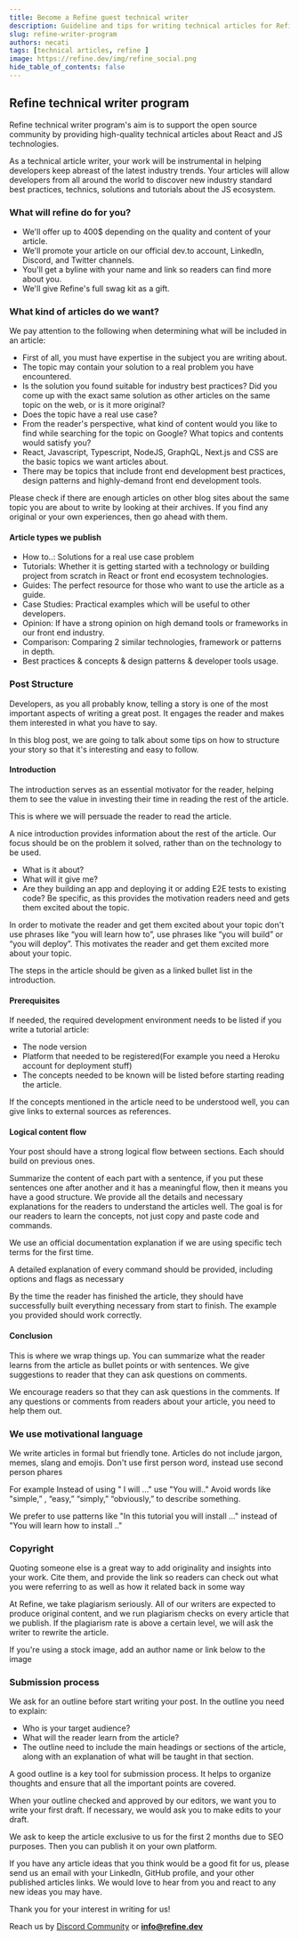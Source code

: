 ```yaml
---
title: Become a Refine guest technical writer
description: Guideline and tips for writing technical articles for Refine
slug: refine-writer-program
authors: necati
tags: [technical articles, refine ]
image: https://refine.dev/img/refine_social.png
hide_table_of_contents: false
---
```




## Refine technical writer program

Refine technical writer program's aim is to support the open source community by providing high-quality technical articles about React and JS technologies.

As a technical article writer, your work will be instrumental in helping developers keep abreast of the latest industry trends. Your articles will allow developers from all around the world to discover new industry standard best practices, technics, solutions and tutorials about the JS ecosystem.

<!--truncate-->


### What will refine do for you?

- We'll offer up to 400$ depending on the quality and content of your article.
- We'll promote your article on our official dev.to account, LinkedIn, Discord, and Twitter channels.
- You'll get a byline with your name and link so readers can find more about you.
- We'll give Refine's full swag kit as a gift.


### What kind of articles do we want?

We pay attention to the following when determining what will be included in an article:

- First of all, you must have expertise in the subject you are writing about.
- The topic may contain your solution to a real problem you have encountered.
- Is the solution you found suitable for industry best practices? Did you come up with the exact same solution as other articles on the same topic on the web, or is it more original?
- Does the topic have a real use case?
- From the reader's perspective, what kind of content would you like to find while searching for the topic on Google? What topics and contents would satisfy you?
- React, Javascript, Typescript, NodeJS, GraphQL, Next.js and CSS are the basic topics we want articles about.
- There may be topics that include front end development best practices, design patterns and highly-demand front end development tools.

Please check if there are enough articles on other blog sites about the same topic you are about to write by looking at their archives. If you find any original or your own experiences, then go ahead with them.

#### Article types we publish

- How to..: Solutions for a real use case problem
- Tutorials: Whether it is getting started with a technology or building project from scratch in React or front end ecosystem technologies.
- Guides: The perfect resource for those who want to use the article as a guide.
- Case Studies: Practical examples which will be useful to other developers.
- Opinion: If have a strong opinion on high demand tools or frameworks in our front end industry.
- Comparison: Comparing 2 similar technologies, framework or patterns in depth.
- Best practices & concepts & design patterns & developer tools usage.

### Post Structure

Developers, as you all probably know, telling a story is one of the most important aspects of writing a great post. It engages the reader and makes them interested in what you have to say. 

In this blog post, we are going to talk about some tips on how to structure your story so that it's interesting and easy to follow.


#### Introduction

The introduction serves as an essential motivator for the reader, helping them to see the value in investing their time in reading the rest of the article.

This is where we will persuade the reader to read the article.

A nice introduction provides information about the rest of the article.
Our focus should be on the problem it solved, rather than on the technology to be used.
- What is it about? 
- What will it give me?
- Are they building an app and deploying it or adding E2E tests to existing code? Be specific, as this provides the motivation readers need and gets them excited about the topic.

In order to motivate the reader and get them excited about your topic don't use  phrases like “you will learn how to”, use phrases like “you will build” or “you will deploy”. This motivates the reader and get them excited more about your topic.

The steps in the article should be given as a linked bullet list in the introduction.


#### Prerequisites

If needed, the required development environment needs to be listed if you write a tutorial article:
- The node version
- Platform that needed to be registered(For example you need a Heroku account for deployment stuff)
- The concepts needed to be known will be listed before starting reading the article.

If the concepts mentioned in the article need to be understood well,  you can give links to external sources as references.



#### Logical content flow

Your post should have a strong logical flow between sections. Each should build on previous ones.

Summarize the content of each part with a sentence, if you put these sentences one after another and it has a meaningful flow, then it means you have a good structure. We provide all the details and necessary explanations for the readers to understand the articles well. The goal is for our readers to learn the concepts, not just copy and paste code and commands.

We use an official documentation explanation if we are using specific tech terms for the first time.

A detailed explanation of every command should be provided, including options and flags as necessary

By the time the reader has finished the article, they should have successfully built everything necessary from start to finish. The example you provided should work correctly.

#### Conclusion

This is where we wrap things up. You can summarize what the reader learns from the article as bullet points or with sentences.
We give suggestions to reader that they can ask questions on comments.

We encourage readers so that they can ask questions in the comments.
If any questions or comments from readers about your article, you need to help them out.

### We use motivational language


We write articles in formal but friendly tone. Articles do not include jargon, memes, slang and emojis.
Don't use first person word, instead use second person phares

For example Instead of using " I will ..."  use "You will.."
Avoid words like "simple,” , “easy,” “simply,” “obviously,”  to describe something.

We prefer to use patterns like  "In this tutorial you will install ..."  instead of "You will learn how to install .."

### Copyright

Quoting someone else is a great way to add originality and insights into your work. Cite them, and provide the link so readers can check out what you were referring to as well as how it related back in some way

At Refine, we take plagiarism seriously. All of our writers are expected to produce original content, and we run plagiarism checks on every article that we publish. If the plagiarism rate is above a certain level, we will ask the writer to rewrite the article.

If you're using a stock image, add an author name or link below to the image


### Submission process

We ask for an outline before start writing your post. In the outline you need to explain:
- Who is your target audience?
- What will the reader learn from the article?
- The outline need to include the main headings or sections of the article, along with an explanation of what will be taught in that section.

A good outline is a key tool for submission process. It helps to organize thoughts and ensure that all the important points are covered.

When your outline checked and approved by our editors, we want you to write your first draft.
If necessary, we would ask you to make edits to your draft.

We ask to keep the article exclusive to us for the first 2 months due to SEO purposes. Then you can publish it on your own platform.

If you have any article ideas that you think would be a good fit for us, please send us an email with your LinkedIn, GitHub profile, and your other published articles links. We would love to hear from you and react to any new ideas you may have.

 Thank you for your interest in writing for us!

Reach us by 
[Discord Community](https://discord.com/invite/UuU3XCc3J5) 
or
**info@refine.dev**